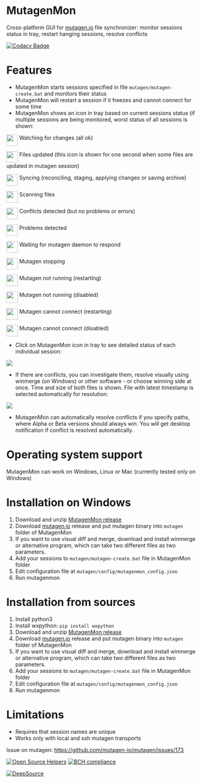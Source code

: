 # MutagenMon
Cross-platform GUI for <a href=https://github.com/mutagen-io/mutagen>mutagen.io</a> file synchronizer: monitor sessions status in tray, restart hanging sessions, resolve conflicts

[![Codacy Badge](https://api.codacy.com/project/badge/Grade/802c129fde624c2390086e9246f29b79)](https://www.codacy.com/manual/rualark/MutagenMon?utm_source=github.com&amp;utm_medium=referral&amp;utm_content=rualark/MutagenMon&amp;utm_campaign=Badge_Grade)

# Features

- MutagenMon starts sessions specified in file `mutagen/mutagen-create.bat` and monitors their status
- MutagenMon will restart a session if it freezes and cannot connect for some time
- MutagenMon shows an icon in tray based on current sessions status (if multiple sessions are being monitored, worst status of all sessions is shown:

<img src=https://i.imgur.com/mPu7mZq.png align=top width=30> Watching for changes (all ok)

<img src=https://i.imgur.com/Kg671Sm.png align=top width=30> Files updated (this icon is shown for one second when some files are updated in mutagen session)

<img src=https://i.imgur.com/TLt1EDe.png align=top width=30> Syncing (reconciling, staging, applying changes or saving archive)

<img src=https://i.imgur.com/uOzXxHM.png align=top width=30> Scanning files

<img src=https://i.imgur.com/tTMBScq.png align=top width=30> Conflicts detected (but no problems or errors)

<img src=https://i.imgur.com/MW5448A.png align=top width=30> Problems detected

<img src=https://i.imgur.com/376oKOM.png align=top width=30> Waiting for mutagen daemon to respond

<img src=https://i.imgur.com/wR2LqjK.png align=top width=30> Mutagen stopping

<img src=https://i.imgur.com/jHplJEG.png align=top width=30> Mutagen not running (restarting)

<img src=https://i.imgur.com/Xayacab.png align=top width=30> Mutagen not running (disabled)

<img src=https://i.imgur.com/5UAKYvo.png align=top width=30> Mutagen cannot connect (restarting)

<img src=https://i.imgur.com/YcvEENO.png align=top width=30> Mutagen cannot connect (disabled)

- Click on MutagenMon icon in tray to see detailed status of each individual session:

<img src=https://i.imgur.com/B9ljxT7.png>

- If there are conflicts, you can investigate them, resolve visually using winmerge (on Windows) or other software - or choose winning side at once. Time and size of both files is shown. File with latest timestamp is selected automatically for resolution:

<img src=https://i.imgur.com/d98x4xU.png>

- MutagenMon can automatically resolve conflicts if you specify paths, where Alpha or Beta versions should always win. You will get desktop notification if conflict is resolved automatically.

# Operating system support

MutagenMon can work on Windows, Linux or Mac (currently tested only on Windows)

# Installation on Windows

1. Download and unzip <a href=https://github.com/rualark/MutagenMon/releases>MutagenMon release</a>
2. Download <a href=https://github.com/mutagen-io/mutagen>mutagen.io</a> release and put mutagen binary into `mutagen` folder of MutagenMon
3. If you want to use visual diff and merge, download and install winmerge or alternative program, which can take two different files as two parameters.
4. Add your sessions to  `mutagen/mutagen-create.bat` file in MutagenMon folder 
5. Edit configuration file at `mutagen/config/mutagenmon_config.json`
6. Run mutagenmon

# Installation from sources

1. Install python3
2. Install wxpython: `pip install wxpython`
3. Download and unzip <a href=https://github.com/rualark/MutagenMon/releases>MutagenMon release</a>
4. Download <a href=https://github.com/mutagen-io/mutagen>mutagen.io</a> release and put mutagen binary into `mutagen` folder of MutagenMon
5. If you want to use visual diff and merge, download and install winmerge or alternative program, which can take two different files as two parameters.
6. Add your sessions to  `mutagen/mutagen-create.bat` file in MutagenMon folder 
7. Edit configuration file at `mutagen/config/mutagenmon_config.json`
8. Run mutagenmon

# Limitations

- Requires that session names are unique
- Works only with local and ssh mutagen transports

Issue on mutagen: https://github.com/mutagen-io/mutagen/issues/173

[![Open Source Helpers](https://www.codetriage.com/rualark/mutagenmon/badges/users.svg)](https://www.codetriage.com/rualark/mutagenmon)
[![BCH compliance](https://bettercodehub.com/edge/badge/rualark/MutagenMon?branch=master)](https://bettercodehub.com/)

[![DeepSource](https://static.deepsource.io/deepsource-badge-light.svg)](https://deepsource.io/gh/rualark/MutagenMon/?ref=repository-badge)
